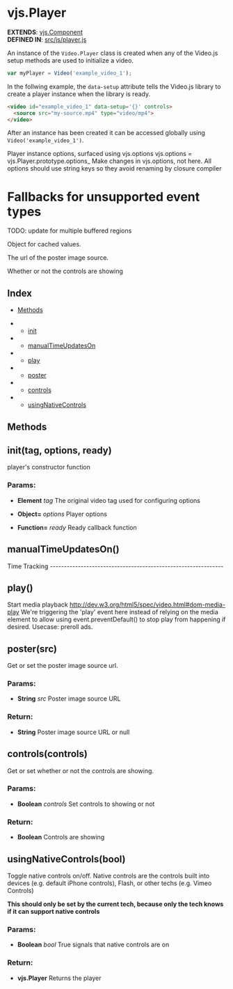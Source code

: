 <!-- Start src/js/player.js -->

# vjs.Player

__EXTENDS__: [vjs.Component](component.md)  
__DEFINED IN__: [src/js/player.js](https://github.com/videojs/video.js/blob/master/src/js/player.js)

An instance of the `Video.Player` class is created when any of the Video.js setup methods are used to initialize a video.

```js
var myPlayer = Video('example_video_1');
```

In the follwing example, the `data-setup` attribute tells the Video.js library to create a player instance when the library is ready.

```html
<video id="example_video_1" data-setup='{}' controls>
  <source src="my-source.mp4" type="video/mp4">
</video>
```

After an instance has been created it can be accessed globally using `Video('example_video_1')`.

Player instance options, surfaced using vjs.options
vjs.options = vjs.Player.prototype.options_
Make changes in vjs.options, not here.
All options should use string keys so they avoid
renaming by closure compiler

Fallbacks for unsupported event types
================================================================================

TODO: update for multiple buffered regions

Object for cached values.

The url of the poster image source.

Whether or not the controls are showing

## Index

 
* [Methods](#)

* * [init](#init)

* * [manualTimeUpdatesOn](#manualTimeUpdatesOn)

* * [play](#play)

* * [poster](#poster)

* * [controls](#controls)

* * [usingNativeControls](#usingNativeControls)

## Methods

## init(tag, options, ready)

player's constructor function

### Params: 

* **Element** *tag* The original video tag used for configuring options

* **Object=** *options* Player options

* **Function=** *ready* Ready callback function

## manualTimeUpdatesOn()

Time Tracking --------------------------------------------------------------

## play()

Start media playback
http://dev.w3.org/html5/spec/video.html#dom-media-play
We're triggering the 'play' event here instead of relying on the
media element to allow using event.preventDefault() to stop
play from happening if desired. Usecase: preroll ads.

## poster(src)

Get or set the poster image source url.

### Params: 

* **String** *src* Poster image source URL

### Return:

* **String** Poster image source URL or null

## controls(controls)

Get or set whether or not the controls are showing.

### Params: 

* **Boolean** *controls* Set controls to showing or not

### Return:

* **Boolean** Controls are showing

## usingNativeControls(bool)

Toggle native controls on/off. Native controls are the controls built into
devices (e.g. default iPhone controls), Flash, or other techs
(e.g. Vimeo Controls)

**This should only be set by the current tech, because only the tech knows
if it can support native controls**

### Params: 

* **Boolean** *bool* True signals that native controls are on

### Return:

* **vjs.Player** Returns the player

<!-- End src/js/player.js -->
